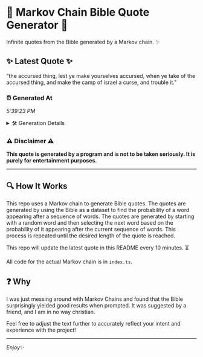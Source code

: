 # 📖 Markov Chain Bible Quote Generator 📖

Infinite quotes from the Bible generated by a Markov chain. ✨

## ✨ Latest Quote ✨
"the accursed thing, lest ye make yourselves accursed, when ye take of the accursed thing, and make the camp of israel a curse, and trouble it."

### ⏰ Generated At
*5:39:23 PM*

<details>
    <summary>🛠️ Generation Details</summary>
    <p>
        <strong>🌱 Seed:</strong> the<br>
        <strong>🔄 Iterations:</strong> 25<br>
        <strong>📜 Context History:</strong><br>[ the ]: accursed<br>[ the, accursed ]: thing,<br>[ the, accursed, thing, ]: lest<br>[ the, accursed, thing,, lest ]: ye<br>[ the, accursed, thing,, lest, ye ]: make<br>[ the, accursed, thing,, lest, ye, make ]: yourselves<br>[ accursed, thing,, lest, ye, make, yourselves ]: accursed,<br>[ thing,, lest, ye, make, yourselves, accursed, ]: when<br>[ lest, ye, make, yourselves, accursed,, when ]: ye<br>[ ye, make, yourselves, accursed,, when, ye ]: take<br>[ make, yourselves, accursed,, when, ye, take ]: of<br>[ yourselves, accursed,, when, ye, take, of ]: the<br>[ accursed,, when, ye, take, of, the ]: accursed<br>[ when, ye, take, of, the, accursed ]: thing,<br>[ ye, take, of, the, accursed, thing, ]: and<br>[ take, of, the, accursed, thing,, and ]: make<br>[ of, the, accursed, thing,, and, make ]: the<br>[ the, accursed, thing,, and, make, the ]: camp<br>[ accursed, thing,, and, make, the, camp ]: of<br>[ thing,, and, make, the, camp, of ]: israel<br>[ and, make, the, camp, of, israel ]: a<br>[ make, the, camp, of, israel, a ]: curse,<br>[ the, camp, of, israel, a, curse, ]: and<br>[ camp, of, israel, a, curse,, and ]: trouble<br>[ of, israel, a, curse,, and, trouble ]: it.<br>
    </p>
</details>

### ⚠️ Disclaimer ⚠️
**This quote is generated by a program and is not to be taken seriously. It is purely for entertainment purposes.**

---

## 🔍 How It Works

This repo uses a Markov chain to generate Bible quotes. The quotes are generated by using the Bible as a dataset to find the probability of a word appearing after a sequence of words. The quotes are generated by starting with a random word and then selecting the next word based on the probability of it appearing after the current sequence of words. This process is repeated until the desired length of the quote is reached.

This repo will update the latest quote in this README every 10 minutes. ⏳

All code for the actual Markov chain is in `index.ts`.

## ❓ Why

I was just messing around with Markov Chains and found that the Bible surprisingly yielded good results when prompted. 
It was suggested by a friend, and I am in no way christian.

Feel free to adjust the text further to accurately reflect your intent and experience with the project!

---

*Enjoy*✨
